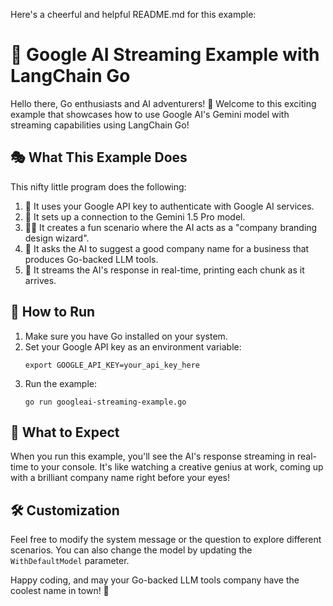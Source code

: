Here's a cheerful and helpful README.md for this example:

# 🚀 Google AI Streaming Example with LangChain Go

Hello there, Go enthusiasts and AI adventurers! 👋 Welcome to this exciting example that showcases how to use Google AI's Gemini model with streaming capabilities using LangChain Go!

## 🎭 What This Example Does

This nifty little program does the following:

1. 🔑 It uses your Google API key to authenticate with Google AI services.
2. 🤖 It sets up a connection to the Gemini 1.5 Pro model.
3. 🧙‍♂️ It creates a fun scenario where the AI acts as a "company branding design wizard".
4. 💬 It asks the AI to suggest a good company name for a business that produces Go-backed LLM tools.
5. 🌊 It streams the AI's response in real-time, printing each chunk as it arrives.

## 🚀 How to Run

1. Make sure you have Go installed on your system.
2. Set your Google API key as an environment variable:
   ```
   export GOOGLE_API_KEY=your_api_key_here
   ```
3. Run the example:
   ```
   go run googleai-streaming-example.go
   ```

## 🎉 What to Expect

When you run this example, you'll see the AI's response streaming in real-time to your console. It's like watching a creative genius at work, coming up with a brilliant company name right before your eyes!

## 🛠 Customization

Feel free to modify the system message or the question to explore different scenarios. You can also change the model by updating the `WithDefaultModel` parameter.

Happy coding, and may your Go-backed LLM tools company have the coolest name in town! 🎊